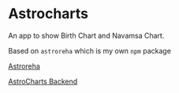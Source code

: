 # Astrocharts

An app to show Birth Chart and Navamsa Chart.

Based on `astroreha` which is my own `npm` package

[Astroreha](https://www.npmjs.com/package/astroreha)

[AstroCharts Backend](https://github.com/rish-0-0/astrocharts-backend.git)